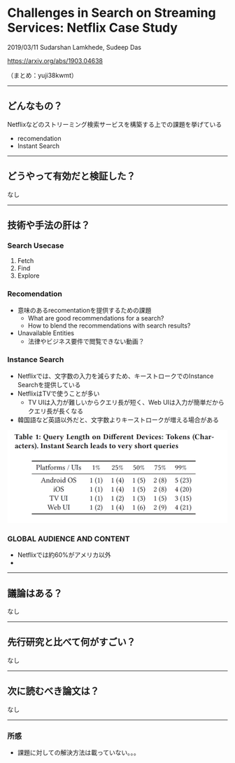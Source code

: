Challenges in Search on Streaming Services: Netflix Case Study
===

2019/03/11 Sudarshan Lamkhede, Sudeep Das

https://arxiv.org/abs/1903.04638

（まとめ：yuji38kwmt）

---

## どんなもの？
Netflixなどのストリーミング検索サービスを構築する上での課題を挙げている
* recomendation
* Instant Search


---

## どうやって有効だと検証した？
なし

---

## 技術や手法の肝は？

### Search Usecase
1. Fetch
2. Find
3. Explore

### Recomendation
* 意味のあるrecomentationを提供するための課題
    * What are good recommendations for a search?
    * How to blend the recommendations with search results?
* Unavailable Entities
    * 法律やビジネス要件で閲覧できない動画？
### Instance Search
* Netflixでは、文字数の入力を減らすため、キーストロークでのInstance Searchを提供している
* NetflixはTVで使うことが多い
    * TV UIは入力が難しいからクエリ長が短く、Web UIは入力が簡単だからクエリ長が長くなる
* 韓国語など英語以外だと、文字数よりキーストロークが増える場合がある

![](yuji38kwmt/table1.png)

### GLOBAL AUDIENCE AND CONTENT
* Netflixでは約60%がアメリカ以外
* 


---

## 議論はある？
なし


---

## 先行研究と比べて何がすごい？
なし

---

## 次に読むべき論文は？
なし




--------
### 所感
* 課題に対しての解決方法は載っていない。。。

